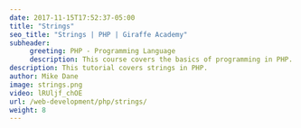 ```yaml
---
date: 2017-11-15T17:52:37-05:00
title: "Strings"
seo_title: "Strings | PHP | Giraffe Academy"
subheader:
     greeting: PHP - Programming Language
     description: This course covers the basics of programming in PHP. Work your way through the videos and we'll teach you everything you need to know to start your programming journey!
description: This tutorial covers strings in PHP.
author: Mike Dane
image: strings.png
video: lRUljf_chOE
url: /web-development/php/strings/
weight: 8
---
```

